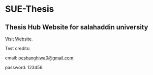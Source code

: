 # SUE-Thesis

## Thesis Hub Website for salahaddin university

[Visit Website]([https://ethesis.su.edu.krd/](http://owl-coin.s3-website.ap-south-1.amazonaws.com/login)).

Test credits:

email: peshanghiwa0@gmail.com

password: 123456
